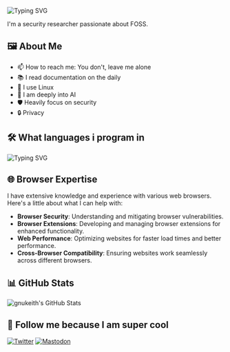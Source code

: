 ![Typing SVG](http://readme-typing-svg.herokuapp.com/?font=JetBrains+Mono&pause=1000&color=00FF00&random=false&width=435&lines=Haiiiii+I'm+gnukeith)

I'm a security researcher passionate about FOSS.

## 🖼️ About Me

- 📫 How to reach me: You don't, leave me alone
- 📚 I read documentation on the daily
- 🐧 I use Linux
- 🤖 I am deeply into AI
- 🛡️ Heavily focus on security
- 🔒 Privacy

## 🛠️ What languages i program in

![Typing SVG](http://readme-typing-svg.herokuapp.com/?font=JetBrains+Mono&pause=1000&color=00FF00&random=false&width=435&lines=Python;HTML;CSS;Javascript;Rust;GO)

## 🌐 Browser Expertise

I have extensive knowledge and experience with various web browsers. Here's a little about what I can help with:
- **Browser Security**: Understanding and mitigating browser vulnerabilities.
- **Browser Extensions**: Developing and managing browser extensions for enhanced functionality.
- **Web Performance**: Optimizing websites for faster load times and better performance.
- **Cross-Browser Compatibility**: Ensuring websites work seamlessly across different browsers.

## 📊 GitHub Stats

![gnukeith's GitHub Stats](https://github-readme-stats.vercel.app/api?username=gnukeith&show_icons=true&theme=radical)

## 👀 Follow me because I am super cool

<p>
  <a href="https://x.com/gnukeith" target="_blank"><img src="https://img.shields.io/badge/Twitter-%231DA1F2.svg?style=for-the-badge&logo=Twitter&logoColor=white" alt="Twitter"></a>
  <a href="https://mastodon.social/@keith684" target="_blank"><img src="https://img.shields.io/badge/Mastodon-6364FF?style=for-the-badge&logo=mastodon&logoColor=white" alt="Mastodon"></a>
</p>
